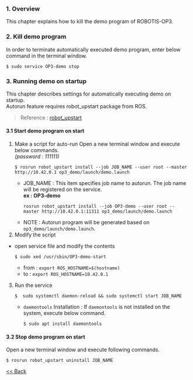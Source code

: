### 1. Overview
This chapter explains how to kill the demo program of ROBOTIS-OP3.  

### 2. Kill demo program
In order to terminate automatically executed demo program, enter below command in the terminal window.  
```
$ sudo service OP3-demo stop
```




### 3. Running demo on startup
This chapter describes settings for automatically executing demo on startup.  
Autorun feature requires robot_upstart package from ROS.  
> Reference : [robot_upstart]

#### 3.1 Start demo program on start  
1. Make a script for auto-run
Open a new terminal window and execute below commands.  
_(password : 111111)_  
   ```
   $ rosrun robot_upstart install --job JOB_NAME --user root --master http://10.42.0.1 op3_demo/launch/demo.launch
   ```
   - JOB_NAME : This item specifies job name to autorun. The job name will be registered on the service.  
     **ex : OP3-demo**
      ```
      rosrun robot_upstart install --job OP3-demo --user root --master http://10.42.0.1:11311 op3_demo/launch/demo.launch
      ```
   - NOTE : Autorun program will be generated based on `op3_demo/launch/demo.launch`.  
2. Modify the script  
  - open service file and modify the contents
    ```
    $ sudo xed /usr/sbin/OP3-demo-start
    ```
    - from : ```export ROS_HOSTNAME=$(hostname)```
    - to : ```export ROS_HOSTNAME=10.42.0.1```
3. Run the service
   ```
   $  sudo systemctl daemon-reload && sudo systemctl start JOB_NAME
   ```
   - `daemontools` Installation : If `daemontools` is not installed on the system, execute below command.  
     ```
     $ sudo apt install daemontools
     ```


#### 3.2 Stop demo program on start
Open a new terminal window and execute following commands.   
```
$ rosrun robot_upstart uninstall JOB_NAME
```



[&lt;&lt; Back](OP3-User's-Guide.md)

[robot_upstart]:http://wiki.ros.org/robot_upstart
